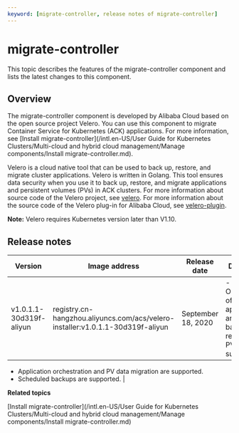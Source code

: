 ```yaml
---
keyword: [migrate-controller, release notes of migrate-controller]
---
```


# migrate-controller

This topic describes the features of the migrate-controller component and lists the latest changes to this component.

## Overview

The migrate-controller component is developed by Alibaba Cloud based on the open source project Velero. You can use this component to migrate Container Service for Kubernetes \(ACK\) applications. For more information, see [Install migrate-controller](/intl.en-US/User Guide for Kubernetes Clusters/Multi-cloud and hybrid cloud management/Manage components/Install migrate-controller.md).

Velero is a cloud native tool that can be used to back up, restore, and migrate cluster applications. Velero is written in Golang. This tool ensures data security when you use it to back up, restore, and migrate applications and persistent volumes \(PVs\) in ACK clusters. For more information about source code of the Velero project, see [velero](https://github.com/vmware-tanzu/velero). For more information about the source code of the Velero plug-in for Alibaba Cloud, see [velero-plugin](https://github.com/AliyunContainerService/velero-plugin).

**Note:** Velero requires Kubernetes version later than V1.10.

## Release notes

|Version|Image address|Release date|Description|
|-------|-------------|------------|-----------|
|v1.0.1.1-30d319f-aliyun|registry.cn-hangzhou.aliyuncs.com/acs/velero-installer:v1.0.1.1-30d319f-aliyun|September 18, 2020|-   Orchestration of ACK applications and the backup and restoration of PV data are supported.
-   Application orchestration and PV data migration are supported.
-   Scheduled backups are supported. |

**Related topics**  


[Install migrate-controller](/intl.en-US/User Guide for Kubernetes Clusters/Multi-cloud and hybrid cloud management/Manage components/Install migrate-controller.md)

